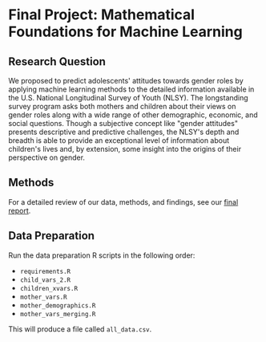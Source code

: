 # Final Project: Mathematical Foundations for Machine Learning

## Research Question
We proposed to predict adolescents' attitudes towards gender roles by applying machine learning methods to the detailed information available in the U.S. National Longitudinal Survey of Youth (NLSY). The longstanding survey program asks both mothers and children about their views on gender roles along with a wide range of other demographic, economic, and social questions. Though a subjective concept like "gender attitudes" presents descriptive and predictive challenges, the NLSY's depth and breadth is able to provide an exceptional level of information about children's lives and, by extension, some insight into the origins of their perspective on gender.

## Methods

For a detailed review of our data, methods, and findings, see our [final report](https://github.com/cvilter/mother-child-attitudes/blob/main/Math_for_ML_Final_Report.pdf).

## Data Preparation
Run the data preparation R scripts in the following order:
+ `requirements.R`
+ `child_vars_2.R`
+ `children_xvars.R`
+ `mother_vars.R` 
+ `mother_demographics.R`
+ `mother_vars_merging.R`

This will produce a file called `all_data.csv`.
